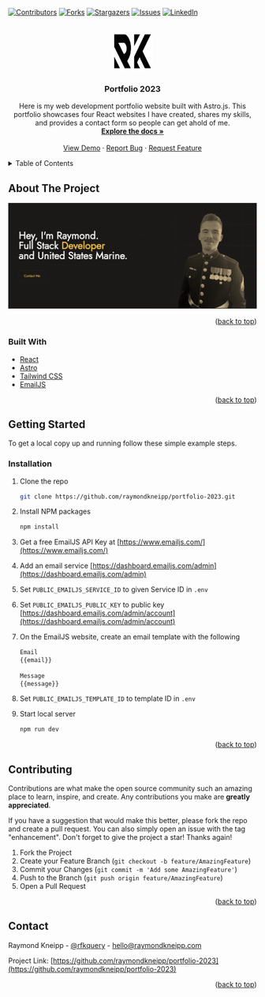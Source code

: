 <a name="readme-top"></a>
[![Contributors][contributors-shield]][contributors-url]
[![Forks][forks-shield]][forks-url]
[![Stargazers][stars-shield]][stars-url]
[![Issues][issues-shield]][issues-url]
[![LinkedIn][linkedin-shield]][linkedin-url]

<!-- PROJECT LOGO -->
<br />
<div align="center">
  <a href="https://github.com/raymondkneipp/portfolio-2023">
    <img src="public/logo-outline.svg" alt="Logo" width="80" height="80">
  </a>

<h3 align="center">Portfolio 2023</h3>

  <p align="center">
		Here is my web development portfolio website built with Astro.js. This portfolio showcases four React websites I have created, shares my skills, and provides a contact form so people can get ahold of me.
    <br />
    <a href="https://github.com/raymondkneipp/portfolio-2023"><strong>Explore the docs »</strong></a>
    <br />
    <br />
    <a href="https://raymondkneipp.com">View Demo</a>
    ·
    <a href="https://github.com/raymondkneipp/portfolio-2023/issues">Report Bug</a>
    ·
    <a href="https://github.com/raymondkneipp/portfolio-2023/issues">Request Feature</a>
  </p>
</div>

<!-- TABLE OF CONTENTS -->
<details>
  <summary>Table of Contents</summary>
  <ol>
    <li>
      <a href="#about-the-project">About The Project</a>
      <ul>
        <li><a href="#built-with">Built With</a></li>
      </ul>
    </li>
    <li>
      <a href="#getting-started">Getting Started</a>
      <ul>
        <li><a href="#installation">Installation</a></li>
      </ul>
    </li>
    <li><a href="#contributing">Contributing</a></li>
    <li><a href="#contact">Contact</a></li>
  </ol>
</details>

<!-- ABOUT THE PROJECT -->

## About The Project

[![Product Name Screen Shot][product-screenshot]](https://raymondkneipp.com)

<p align="right">(<a href="#readme-top">back to top</a>)</p>

### Built With

- [React](https://reactjs.org/)
- [Astro](https://astro.build/)
- [Tailwind CSS](https://tailwindcss.com/)
- [EmailJS](https://www.emailjs.com/)

<p align="right">(<a href="#readme-top">back to top</a>)</p>

<!-- GETTING STARTED -->

## Getting Started

To get a local copy up and running follow these simple example steps.

### Installation

1.  Clone the repo
    ```sh
    git clone https://github.com/raymondkneipp/portfolio-2023.git
    ```
2.  Install NPM packages
    ```sh
    npm install
    ```
3.  Get a free EmailJS API Key at [https://www.emailjs.com/](https://www.emailjs.com/)
4.  Add an email service [https://dashboard.emailjs.com/admin](https://dashboard.emailjs.com/admin)
5.  Set `PUBLIC_EMAILJS_SERVICE_ID` to given Service ID in `.env`
6.  Set `PUBLIC_EMAILJS_PUBLIC_KEY` to public key [https://dashboard.emailjs.com/admin/account](https://dashboard.emailjs.com/admin/account)
7.  On the EmailJS website, create an email template with the following

    ```
    Email
    {{email}}

    Message
    {{message}}
    ```

8.  Set `PUBLIC_EMAILJS_TEMPLATE_ID` to template ID in `.env`
9.  Start local server
    ```sh
    npm run dev
    ```

<p align="right">(<a href="#readme-top">back to top</a>)</p>

<!-- CONTRIBUTING -->

## Contributing

Contributions are what make the open source community such an amazing place to learn, inspire, and create. Any contributions you make are **greatly appreciated**.

If you have a suggestion that would make this better, please fork the repo and create a pull request. You can also simply open an issue with the tag "enhancement".
Don't forget to give the project a star! Thanks again!

1. Fork the Project
2. Create your Feature Branch (`git checkout -b feature/AmazingFeature`)
3. Commit your Changes (`git commit -m 'Add some AmazingFeature'`)
4. Push to the Branch (`git push origin feature/AmazingFeature`)
5. Open a Pull Request

<p align="right">(<a href="#readme-top">back to top</a>)</p>

<!-- CONTACT -->

## Contact

Raymond Kneipp - [@rfkquery](https://twitter.com/twitter_handle) - hello@raymondkneipp.com

Project Link: [https://github.com/raymondkneipp/portfolio-2023](https://github.com/raymondkneipp/portfolio-2023)

<p align="right">(<a href="#readme-top">back to top</a>)</p>

[contributors-shield]: https://img.shields.io/github/contributors/raymondkneipp/portfolio-2023.svg?style=for-the-badge
[contributors-url]: https://github.com/raymondkneipp/portfolio-2023/graphs/contributors
[forks-shield]: https://img.shields.io/github/forks/raymondkneipp/portfolio-2023.svg?style=for-the-badge
[forks-url]: https://github.com/raymondkneipp/portfolio-2023/network/members
[stars-shield]: https://img.shields.io/github/stars/raymondkneipp/portfolio-2023.svg?style=for-the-badge
[stars-url]: https://github.com/raymondkneipp/portfolio-2023/stargazers
[issues-shield]: https://img.shields.io/github/issues/raymondkneipp/portfolio-2023.svg?style=for-the-badge
[issues-url]: https://github.com/raymondkneipp/portfolio-2023/issues
[linkedin-shield]: https://img.shields.io/badge/-LinkedIn-black.svg?style=for-the-badge&logo=linkedin&colorB=555
[linkedin-url]: https://linkedin.com/in/raymondkneipp
[product-screenshot]: public/images/screenshot.png
